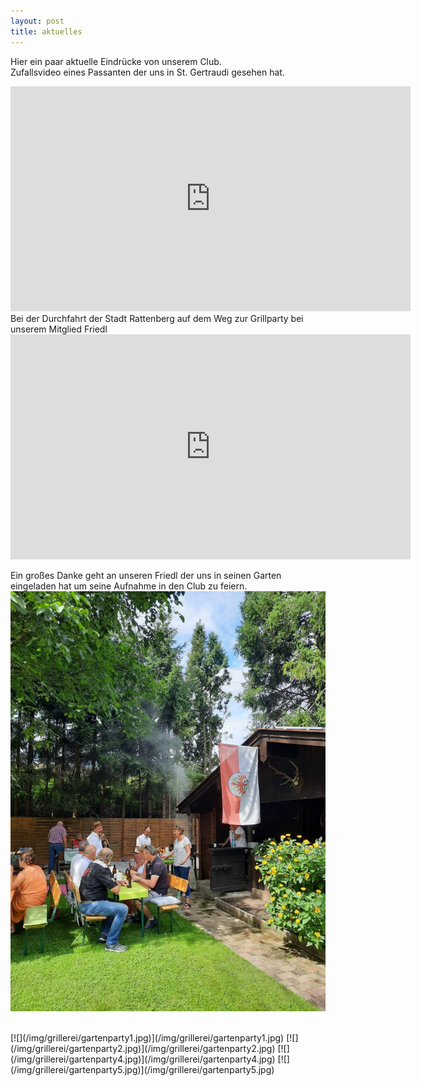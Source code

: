 ```yaml
---
layout: post
title: aktuelles
---
```

Hier ein paar aktuelle Eindrücke von unserem Club.
<br/>
Zufallsvideo eines Passanten der uns in St. Gertraudi gesehen hat.
<iframe id="ytplayer" type="text/html" width="640" height="360"
  src="https://www.youtube.com/embed/aQHjyT8427Q?autoplay=1"
  frameborder="0"></iframe>
Bei der Durchfahrt der Stadt Rattenberg auf dem Weg zur Grillparty bei unserem Mitglied Friedl
  <iframe id="ytplayer" type="text/html" width="640" height="360"
  src="https://www.youtube.com/embed/KVad_qjBH-k?autoplay=1"
  frameborder="0"></iframe>
  
Ein großes Danke geht an unseren Friedl der uns in seinen Garten eingeladen hat um seine Aufnahme in den Club zu feiern. 
[![](/img/grillerei/gartenparty3.jpg)](/img/grillerei/gartenparty3.jpg)
<!--more-->
<br/>
[![](/img/grillerei/gartenparty1.jpg)](/img/grillerei/gartenparty1.jpg)
[![](/img/grillerei/gartenparty2.jpg)](/img/grillerei/gartenparty2.jpg)
[![](/img/grillerei/gartenparty4.jpg)](/img/grillerei/gartenparty4.jpg)
[![](/img/grillerei/gartenparty5.jpg)](/img/grillerei/gartenparty5.jpg)
